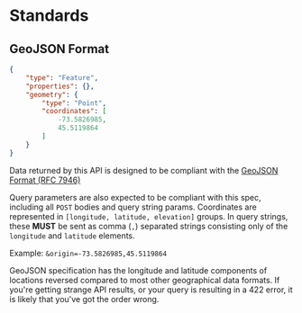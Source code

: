 # Standards

## GeoJSON Format

```json
{
    "type": "Feature",
    "properties": {},
    "geometry": {
        "type": "Point",
        "coordinates": [
            -73.5826985,
            45.5119864
        ]
    }
}
```

Data returned by this API is designed to be compliant with the 
[GeoJSON Format (RFC 7946)](https://tools.ietf.org/html/rfc7946)

Query parameters are also expected to be compliant with this spec, including all `POST` bodies and query string params.
Coordinates are represented in `[longitude, latitude, elevation]` groups. In query strings, these **MUST** be sent as
comma (`,`) separated strings consisting only of the `longitude` and `latitude` elements.

Example: `&origin=-73.5826985,45.5119864`

<aside class="warning">
  GeoJSON specification has the longitude and latitude components of locations reversed compared to most other
  geographical data formats. If you're getting strange API results, or your query is resulting in a 422 error, it is
  likely that you've got the order wrong.
</aside>
